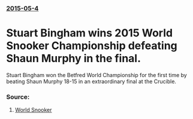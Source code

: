 ### [2015-05-4](/news/2015/05/4/index.md)

#  Stuart Bingham wins 2015 World Snooker Championship defeating Shaun Murphy in the final. 

Stuart Bingham won the Betfred World Championship for the first time by beating Shaun Murphy 18-15 in an extraordinary final at the Crucible.


### Source:

1. [World Snooker](http://www.worldsnooker.com/bingham-on-top-of-the-world/)
